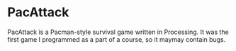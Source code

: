 # PacAttack
PacAttack is a Pacman-style survival game written in Processing. It was the first game I programmed as a part of a course, so it maymay contain bugs. 
